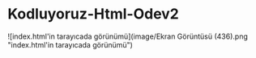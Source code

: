# Kodluyoruz-Html-Odev2
![index.html'in tarayıcada görünümü](image/Ekran Görüntüsü (436).png "index.html'in tarayıcada görünümü")
